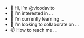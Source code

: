 - 👋 Hi, I’m @vicodavito
- 👀 I’m interested in ...
- 🌱 I’m currently learning ...
- 💞️ I’m looking to collaborate on ...
- 📫 How to reach me ...

<!---
vicodavito/vicodavito is a ✨ special ✨ repository because its `README.md` (this file) appears on your GitHub profile.
You can click the Preview link to take a look at your changes.
--->
